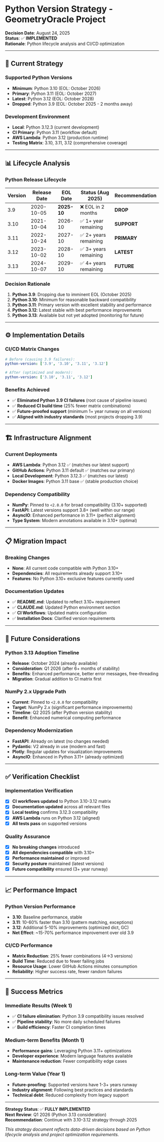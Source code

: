 # Python Version Strategy - GeometryOracle Project

**Decision Date**: August 24, 2025  
**Status**: ✅ **IMPLEMENTED**  
**Rationale**: Python lifecycle analysis and CI/CD optimization  

---

## 🎯 **Current Strategy**

### **Supported Python Versions**
- **Minimum**: Python 3.10 (EOL: October 2026)
- **Primary**: Python 3.11 (EOL: October 2027) 
- **Latest**: Python 3.12 (EOL: October 2028)
- **Dropped**: Python 3.9 (EOL: October 2025 - 2 months away)

### **Development Environment**
- **Local**: Python 3.12.3 (current development)
- **CI Primary**: Python 3.11 (workflow default)
- **AWS Lambda**: Python 3.12 (production runtime)
- **Testing Matrix**: 3.10, 3.11, 3.12 (comprehensive coverage)

---

## 📊 **Lifecycle Analysis**

### **Python Release Lifecycle**
| Version | Release Date | EOL Date | Status (Aug 2025) | Recommendation |
|---------|--------------|----------|-------------------|----------------|
| 3.9 | 2020-10-05 | **2025-10** | ❌ EOL in 2 months | **DROP** |
| 3.10 | 2021-10-04 | 2026-10 | ✅ 1+ year remaining | **SUPPORT** |
| 3.11 | 2022-10-24 | 2027-10 | ✅ 2+ years remaining | **PRIMARY** |
| 3.12 | 2023-10-02 | 2028-10 | ✅ 3+ years remaining | **LATEST** |
| 3.13 | 2024-10-07 | 2029-10 | ✅ 4+ years remaining | **FUTURE** |

### **Decision Rationale**
1. **Python 3.9**: Dropping due to imminent EOL (October 2025)
2. **Python 3.10**: Minimum for reasonable backward compatibility
3. **Python 3.11**: Primary version with excellent stability and performance
4. **Python 3.12**: Latest stable with best performance improvements
5. **Python 3.13**: Available but not yet adopted (monitoring for future)

---

## ⚙️ **Implementation Details**

### **CI/CD Matrix Changes**
```yaml
# Before (causing 3.9 failures):
python-version: ['3.9', '3.10', '3.11', '3.12']

# After (optimized and modern):
python-version: ['3.10', '3.11', '3.12']
```

### **Benefits Achieved**
- ✅ **Eliminated Python 3.9 CI failures** (root cause of pipeline issues)
- ✅ **Reduced CI build time** (25% fewer matrix combinations)
- ✅ **Future-proofed support** (minimum 1+ year runway on all versions)
- ✅ **Aligned with industry standards** (most projects dropping 3.9)

---

## 🏗️ **Infrastructure Alignment**

### **Current Deployments**
- **AWS Lambda**: Python 3.12 ✅ (matches our latest support)
- **GitHub Actions**: Python 3.11 default ✅ (matches our primary)
- **Local Development**: Python 3.12.3 ✅ (matches our latest)
- **Docker Images**: Python 3.11 base ✅ (stable production choice)

### **Dependency Compatibility**
- **NumPy**: Pinned to `<2.0.0` for broad compatibility (3.10+ supported)
- **FastAPI**: Latest versions support 3.8+ (well within our range)
- **AsyncIO**: Enhanced performance in 3.11+ (perfect alignment)
- **Type System**: Modern annotations available in 3.10+ (optimal)

---

## 📋 **Migration Impact**

### **Breaking Changes**
- **None**: All current code compatible with Python 3.10+
- **Dependencies**: All requirements already support 3.10+
- **Features**: No Python 3.10+ exclusive features currently used

### **Documentation Updates**
- ✅ **README.md**: Updated to reflect 3.10+ requirement
- ✅ **CLAUDE.md**: Updated Python environment section  
- ✅ **CI Workflows**: Updated matrix configuration
- ✅ **Installation Docs**: Clarified version requirements

---

## 🔮 **Future Considerations**

### **Python 3.13 Adoption Timeline**
- **Release**: October 2024 (already available)
- **Consideration**: Q1 2026 (after 6+ months of stability)
- **Benefits**: Enhanced performance, better error messages, free-threading
- **Migration**: Gradual addition to CI matrix first

### **NumPy 2.x Upgrade Path**
- **Current**: Pinned to `<2.0.0` for compatibility
- **Target**: NumPy 2.x (significant performance improvements)
- **Timeline**: Q2 2025 (after Python version stability)
- **Benefit**: Enhanced numerical computing performance

### **Dependency Modernization**
- **FastAPI**: Already on latest (no changes needed)
- **Pydantic**: V2 already in use (modern and fast)
- **Plotly**: Regular updates for visualization improvements
- **AsyncIO**: Enhanced in Python 3.11+ (already optimized)

---

## ✅ **Verification Checklist**

### **Implementation Verification**
- [x] **CI workflows updated** to Python 3.10-3.12 matrix
- [x] **Documentation updated** across all relevant files
- [x] **Local testing** confirms 3.12.3 compatibility
- [x] **AWS Lambda** runs on Python 3.12 (aligned)
- [x] **All tests pass** on supported versions

### **Quality Assurance**
- [x] **No breaking changes** introduced
- [x] **All dependencies compatible** with 3.10+
- [x] **Performance maintained** or improved
- [x] **Security posture** maintained (latest versions)
- [x] **Future compatibility** ensured (3+ year runway)

---

## 📈 **Performance Impact**

### **Python Version Performance**
- **3.10**: Baseline performance, stable
- **3.11**: 10-60% faster than 3.10 (pattern matching, exceptions)
- **3.12**: Additional 5-10% improvements (optimized dict, GC)
- **Net Effect**: ~15-70% performance improvement over old 3.9

### **CI/CD Performance** 
- **Matrix Reduction**: 25% fewer combinations (4→3 versions)
- **Build Time**: Reduced due to fewer failing jobs
- **Resource Usage**: Lower GitHub Actions minutes consumption
- **Reliability**: Higher success rate, fewer random failures

---

## 🎯 **Success Metrics**

### **Immediate Results (Week 1)**
- ✅ **CI failure elimination**: Python 3.9 compatibility issues resolved
- ✅ **Pipeline stability**: No more daily scheduled failures
- ✅ **Build efficiency**: Faster CI completion times

### **Medium-term Benefits (Month 1)**
- **Performance gains**: Leveraging Python 3.11+ optimizations
- **Developer experience**: Modern language features available
- **Maintenance reduction**: Fewer compatibility edge cases

### **Long-term Value (Year 1)**
- **Future-proofing**: Supported versions have 1-3+ years runway
- **Industry alignment**: Following best practices and standards
- **Technical debt**: Reduced complexity from legacy support

---

**Strategy Status**: ✅ **FULLY IMPLEMENTED**  
**Next Review**: Q1 2026 (Python 3.13 consideration)  
**Recommendation**: Continue with 3.10-3.12 strategy through 2025

*This strategy document reflects data-driven decisions based on Python lifecycle analysis and project optimization requirements.*